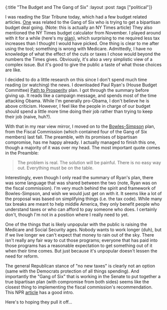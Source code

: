 {:title "The Budget and The Gang of Six"
 :layout :post
 :tags ["political"]}

I was reading the Star Tribune today, which had a few budget related articles. [One](http://www.nytimes.com/2011/04/17/us/politics/17fiscal.html?_r=1) was related to the Gang of Six who is trying to get a bipartisan budget deal going. (Note: this is actually an NY Times article)  They also mentioned the NY Times budget calculator from November. I played around with it for a while (here's my [plan](http://nyti.ms/eBHTOP)), which surprising to me required less tax increases than I thought I would have picked. One thing is clear to me after using the tool; something is wrong with Medicare. Admittedly, I have no knowledge of what the effect of the cuts or taxes I chose would beyond the numbers the Times gives. Obviously, it's also a very simplistic view of a complex issue. But it's good to give the public a taste of what those choices are like.

I decided to do a little research on this since I don't spend much time reading (or watching) the news. I downloaded Paul Ryan's (House Budget Committee) [Path to Prosperity](http://budget.house.gov/UploadedFiles/PathToProsperityFY2012.pdf) plan. I got through the summary before giving up. It reads like a campaign message, and spends most of the time attacking Obama. While I'm generally pro-Obama, I don't believe he is above criticism. However, I feel like the people in charge of our budget should spend a little more time doing their job rather than trying to keep their job (naive, huh?).

With that in my rear view mirror, I moved on to the [Bowles-Simpson](http://www.fiscalcommission.gov/sites/fiscalcommission.gov/files/documents/TheMomentofTruth12_1_2010.pdf) plan, from the Fiscal Commission (which contained four of the Gang of Six members) last fall. The preamble, with its promises of bipartisan compromise, has me happy already. I actually managed to finish this one, though a majority of it was over my head. The most important quote comes in the Preamble:

> The problem is real. The solution will be painful. There is no easy way out. Everything must be on the table.

Interestingly, even though I only read the summary of Ryan's plan, there was some language that was shared between the two (note, Ryan was on the fiscal commission). I'm very much behind the spirit and framework of Bowles-Simpson, and wish we would just get on with it. It seems like a lot of the proposal was based on simplifying things (i.e. the tax code). While many tax breaks are meant to help middle America, they only benefit people who understand taxes or who can afford to pay someone who does. I certainly don't, though I'm not in a position where I really need to yet.

One of the things that is likely unpopular with the public is raising the Medicare and Social Security ages. Nobody wants to work longer (duh), but if we live longer we can't expect that money to rain out of the sky. There isn't really any fair way to cut those programs; everyone that has paid into those programs has a reasonable expectation to get something out of it when their time comes. But just because it's unpopular doesn't lessen the need for reform.

The general Republican stance of "no new taxes" is clearly not an option (same with the Democrats protection of all things spending). And importantly the "Gang of Six" that is working in the Senate to put together a true bipartisan plan (with compromise from both sides) seems like the closest thing to implementing the fiscal commission's recommendation. This NPR [article](http://www.npr.org/2011/03/07/134332981/as-deficit-looms-gang-of-six-seeks-compromise) has a good intro.

Here's to hoping they pull it off...
